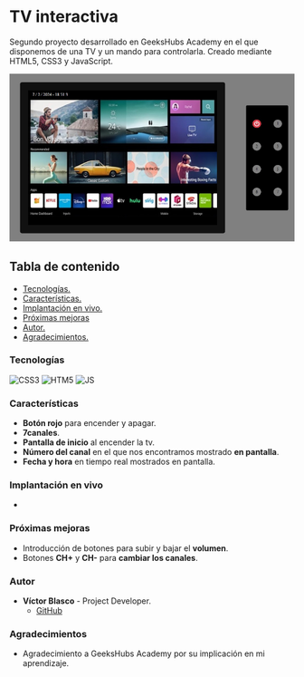 # TV interactiva
Segundo proyecto desarrollado en GeeksHubs Academy en el que disponemos de una TV y un mando para controlarla. Creado mediante HTML5, CSS3 y JavaScript.

![TV](./img/tv.jpg)
## Tabla de contenido
- [Tecnologías.](#tecnologías)
- [Características.](#características)
- [Implantación en vivo.](#implantación-en-vivo)
- [Próximas mejoras](#próximas-mejoras)
- [Autor.](#autor)
- [Agradecimientos.](#agradecimientos)

### Tecnologías
<img src="https://img.shields.io/badge/CSS3-0040FF?style=for-the-badge&logo=css3&logoColor=white" alt="CSS3" />
<img src="https://img.shields.io/badge/HTML5-FF8000?style=for-the-badge&logo=html5&logoColor=white" alt="HTM5" />
<img src="https://img.shields.io/badge/JAVASCRIPT-000000?style=for-the-badge&logo=javascript&logoColor=yelow" alt="JS" />

### Características
- **Botón rojo** para encender y apagar.
- **7canales**.
- **Pantalla de inicio** al encender la tv.
- **Número del canal** en el que nos encontramos mostrado **en pantalla**.
- **Fecha y hora** en tiempo real mostrados en pantalla.
### Implantación en vivo
- 
### Próximas mejoras
- Introducción de botones para subir y bajar el **volumen**.
- Botones **CH+** y **CH-** para **cambiar los canales**.
### Autor
- **Víctor Blasco** - Project Developer.
   - [GitHub](https://github.com/VictorBlasco5)
### Agradecimientos
- Agradecimiento a GeeksHubs Academy por su implicación en mi aprendizaje.